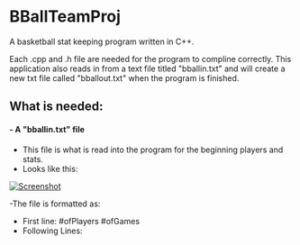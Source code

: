 # BBallTeamProj
A basketball stat keeping program written in C++.

Each .cpp and .h file are needed for the program to compline correctly. This application also reads in from a text file titled "bballin.txt" and will create a new txt file called "bballout.txt" when the program is finished.


## What is needed:
#### - A "bballin.txt" file
  - This file is what is read into the program for the beginning players and stats. 
  - Looks like this:
  
  [![Screenshot](https://s33.postimg.org/7b779rdb3/Screenshot_55.png)](https://postimg.org/image/f3xv1qja3/)
  
-The file is formatted as:
 - First line: #ofPlayers #ofGames
 - Following Lines:
